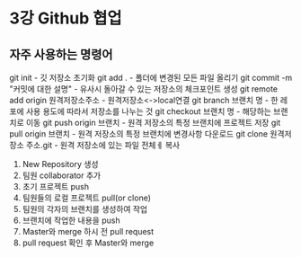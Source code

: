 # 3강 Github 협업
## 자주 사용하는 명령어
git init - 깃 저장소 초기화
git add . - 폴더에 변경된 모든 파일 올리기
git commit -m "커밋에 대한 설명" - 유사시 돌아갈 수 있는 저장소의 체크포인트 생성
git remote add origin 원격저장소주소 - 원격저장소<->local연결
git branch 브랜치 명 - 한 레포에 사용 용도에 따라서 저장소를 나누는 것
git checkout 브랜치 명 - 해당하는 브랜치로 이동
git push origin 브랜치 - 원격 저장소의 특정 브랜치에 프로젝트 저장
git pull origin 브랜치 - 원격 저장소의 특정 브랜치에 변경사항 다운로드
git clone 원격저장소 주소.git - 원격 저장소에 있는 파일 전체ㅔ 복사

1. New Repository 생성
2. 팀원 collaborator 추가
3. 초기 프로젝트 push
4. 팀원들의 로컬 프로젝트 pull(or clone)
5. 팀원의 각자의 브랜치를 생성하여 작업
6. 브랜치에 작업한 내용을 push
7. Master와 merge 하시 전 pull request
8. pull request 확인 후 Master와 merge

